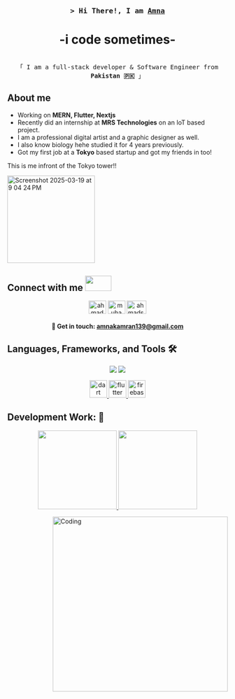 

<h3 align="center">
  <samp>&gt; Hi There!, I am
    <b><a target="_blank" href="https://github.com/hannanmalik">Amna</a></b>
  </samp>
</h3>
<h1 align="center">-i code sometimes-</h1>

<p align="center">
  <samp>
    <a ></a>
    <br>
    「 I am a full-stack developer & Software Engineer from <b>Pakistan 🇵🇰</b> 」
    
  </samp>
</p>

##  About me
- Working on **MERN, Flutter, Nextjs**   
- Recently did an internship at **MRS Technologies** on an IoT based project.   
- I am a professional digital artist and a graphic designer as well.
- I also know biology hehe studied it for 4 years previously.
- Got my first job at a **Tokyo** based startup and got my friends in too!

<p>This is me infront of the Tokyo tower!!</p>

<img width="200" alt="Screenshot 2025-03-19 at 9 04 24 PM" src="https://github.com/user-attachments/assets/65af8737-1150-4381-980e-6d22ba737b17" />





<h2 align="left">Connect with me <img src='https://raw.githubusercontent.com/ShahriarShafin/ShahriarShafin/main/Assets/handshake.gif' width="60px" height="35"></h2>       

<p align="center">
<a href="https://twitter.com/jurazilG" target="blank"><img align="center" src="https://raw.githubusercontent.com/rahuldkjain/github-profile-readme-generator/master/src/images/icons/Social/twitter.svg" alt="ahmads_exe" height="30" width="40" /></a>
<a href="https://www.linkedin.com/in/amnakamranbutt/" target="blank"><img align="center" src="https://raw.githubusercontent.com/rahuldkjain/github-profile-readme-generator/master/src/images/icons/Social/linked-in-alt.svg" alt="muhammad-ahmad-25155a1b0" height="30" width="40" /></a>
<a href="https://instagram.com/jurazil" target="blank"><img align="center" src="https://raw.githubusercontent.com/rahuldkjain/github-profile-readme-generator/master/src/images/icons/Social/instagram.svg" alt="ahmads.exe" height="30" width="45" /></a>
</p>
<h4 align="center"> 📩 Get in touch: <a href="mailto:amnakamran139@gmail.com">amnakamran139@gmail.com</a> </h4>

##  Languages, Frameworks, and Tools 🛠️
<div align="center">
    <img src="https://skillicons.dev/icons?i=javascript,typescript,selenium,react,nextjs,cpp,cs,java,flutter,vscode,github,git,linux" />
    <img src="https://skillicons.dev/icons?i=nodejs,python,express,docker,mongodb,kubernetes,mysql,postgresql,fastapi,py,postman,php,mysql" /><br>
 <p align="center"> <a href="https://dart.dev" target="_blank" rel="noreferrer"> <img src="https://www.vectorlogo.zone/logos/dartlang/dartlang-icon.svg" alt="dart" width="40" height="40"/> </a> <a href="https://flutter.dev" target="_blank" rel="noreferrer"> <img src="https://www.vectorlogo.zone/logos/flutterio/flutterio-icon.svg" alt="flutter" width="40" height="40"/> </a> <a href="https://firebase.google.com/" target="_blank" rel="noreferrer"> <img src="https://www.vectorlogo.zone/logos/firebase/firebase-icon.svg" alt="firebase" width="40" height="40"/> </a> 
 </p>
</div>

## Development Work: 💭
  <p align="center">
      <a href="https://github.com/amna-kamran">
          <img height="180em" src="https://github-readme-stats-git-masterrstaa-rickstaa.vercel.app/api?username=amna-kamran&show_icons=true&theme=gotham&include_all_commits=true&count_private=true&hide_border=true"/>
          <img height="180em" src="https://github-readme-stats-eight-theta.vercel.app/api/top-langs/?username=amna-kamran&langs_count=12&layout=compact&langs_count=8&theme=gotham&include_all_commits=true&count_private=true&hide_border=true" />
      </a>
  </p>




<img align="right" alt="Coding" width="400" src="https://gifimage.net/wp-content/uploads/2017/10/code-gif-7.gif">





 
